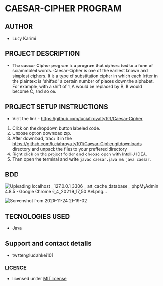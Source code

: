 # CAESAR-CIPHER PROGRAM

## AUTHOR
* Lucy Karimi

## PROJECT DESCRIPTION
*  The caesar-Cipher program is a program that ciphers text to a form of scrammbled words. Caesar-Cipher is one of the earliest known and simplest ciphers. It is a type of substitution cipher in which each letter in the plaintext is 'shifted' a certain number of places down the alphabet. For example, with a shift of 1, A would be replaced by B, B would become C, and so on.

## PROJECT SETUP INSTRUCTIONS
* Visit the link - https://github.com/luciahroyalty101/Caesar-Cipher

 1. Click on the dropdown button labeled code.
 2. Choose option download zip.
 3. After download, track it in the https://github.com/luciahroyalty101/Caesar-Cipher.gitdownloads directory and unpack the files to your preffered directory.
 4. Right click on the project folder and choose open with IntelliJ IDEA.
 5. Then open the terminal and write `javac caesar.java && java caesar`.

## BDD
![Uploading localhost _ 127.0.0.1_3306 _ art_cache_database _ phpMyAdmin 4.8.5 - Google Chrome 6_4_2021 9_17_50 AM.png…](https://user-images.githubusercontent.com/68492502/100135502-c7fcb200-2e9a-11eb-874b-5e0eba24f140.png)

![Screenshot from 2020-11-24 21-19-02](https://user-images.githubusercontent.com/68492502/100135502-c7fcb200-2e9a-11eb-874b-5e0eba24f140.png)

## TECNOLOGIES USED
* Java

## Support and contact details
* twitter@luciahkei101

### LICENCE
*  licensed under [MIT license](LICENSE)


